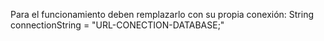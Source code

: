 Para el funcionamiento deben remplazarlo con su propia conexión: String connectionString = "URL-CONECTION-DATABASE;"
